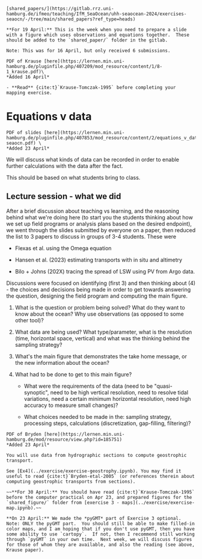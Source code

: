 
```{margin} Gitlab link
[shared_papers/](https://gitlab.rrz.uni-hamburg.de/ifmeo/teaching/IfM_SeaOcean/uhh-seaocean-2024/exercises-seaocn/-/tree/main/shared_papers?ref_type=heads)
```
```{admonition} Preparation (before class)
**For 19 April:** This is the week when you need to prepare a slide with a figure which uses observations and equations together.  These should be added to the `shared_paper/` folder in the gitlab. 

Note: This was for 16 April, but only received 6 submissions.
```

```{margin} Moodle link
PDF of Krause [here](https://lernen.min.uni-hamburg.de/pluginfile.php/407209/mod_resource/content/1/8-1_krause.pdf)\
*Added 16 April*
```
```{admonition} Preparation (before computer practical)
- **Read** {cite:t}`Krause-Tomczak-1995` before completing your mapping exercise.
```

# Equations v data

```{margin} Moodle link
PDF of slides [here](https://lernen.min.uni-hamburg.de/pluginfile.php/407853/mod_resource/content/2/equations_v_data-seaocn.pdf) \
*Added 23 April*
```

We will discuss what kinds of data can be recorded in order to enable further calculations with the data after the fact.

This should be based on what students bring to class.



## Lecture session - what we did

After a brief discussion about teaching vs learning, and the reasoning behind what we're doing here (to start you the students thinking about how we set up field programs or analysis plans based on the desired endpoint), we went through the slides submitted by everyone on a paper, then reduced the list to 3 papers to discuss in groups of 3-4 students.  These were

- Flexas et al. using the Omega equation

- Hansen et al. (2023) estimating transports with in situ and altimetry

- Bilo + Johns (202X) tracing the spread of LSW  using PV from Argo data.

Discussions were focused on identifying (first 3) and then thinking about (4) - the choices and decisions being made in order to get towards answering the question, designing the field program and computing the main figure.

1. What is the question or problem being solved?  What do they want to know about the ocean?  Why use observations (as opposed to some other tool)?

2. What data are being used?  What type/parameter, what is the resolution (time, horizontal space, vertical) and what was the thinking behind the sampling strategy?

3. What's the main figure that demonstrates the take home message, or the new information about the ocean?

4. What had to be done to get to this main figure?  

    - What were the requirements of the data (need to be "quasi-synoptic", need to be high vertical resolution, need to resolve tidal variations, need a certain minimum horizontal resolution, need high accuracy to measure small changes)?

    - What choices needed to be made in the: sampling strategy, processing steps, calculations (discretization, gap-filling, filtering)?


```{margin} Moodle link
PDF of Bryden [here](https://lernen.min.uni-hamburg.de/mod/resource/view.php?id=185751)
*Added 23 April*
```
```{admonition} Lab topic - Transport 
You will use data from hydrographic sections to compute geostrophic transport.  

See [Ex4](../exercise/exercise-geostrophy.ipynb). You may find it useful to read {cite:t}`Bryden-etal-2005` (or references therein about computing geostrophic transports from sections).
```

```{warning} 
~~**For 30 April:** You should have read {cite:t}`Krause-Tomczak-1995` before the computer practical on Apr 23, and prepared figures for the `shared_figure/` folder from [exercise 3 - maps](../exercise/exercise-map.ipynb).~~

**On 23 April:** We made the *pyGMT* part of Exercise 3 optional.  Note: ONLY the pyGMT part.  You should still be able to make filled-in color maps, and I am hoping that if you don't use pyGMT, then you have some ability to use `cartopy`.  If not, then I recommend still working through `pyGMT` in your own time.  Next week, we will discuss figures for those of whom they are available, and also the reading (see above, Krause paper).
```


